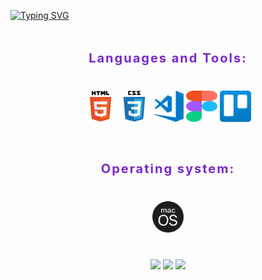 <a href="https://git.io/typing-svg"><img src="https://readme-typing-svg.demolab.com?font=Fira+Code&weight=500&duration=2000&pause=1500&color=38BDAE&background=0A002A&center=true&vCenter=true&multiline=true&width=1000&height=100&lines=Hi+there+%F0%9F%91%8B%2C+my+name+Serhii;------------------------------------------------------------------;Currently+learning+GOIT+courses+%22Full+Stack+developer%22" alt="Typing SVG" /></a>

<h3 align="center" style="padding: 20px 0; font-size: 20px; font-weight: 700; letter-spacing: 0.1em; color: #7928ca;">Languages and Tools:</h3>
<div align="center" style="margin-bottom: 40px;">
   <img src="./images/html5-logo.svg" alt="html5" width="50" height="50"/>
   <img src="./images/css3-logo.svg" alt="css3" width="50" height="50"/>
   <img src="./images/vscode-logo.png" alt="vscode" width="50" height="50"/>
   <img src="./images/figma-logo.svg" alt="figma" width="50" height="50"/>
   <img src="./images/trello.svg" alt="trello" width="50" height="50"/>
</div>
<p></p>
<h3 align="center" style="padding: 20px 0; font-size: 20px; font-weight: 700; letter-spacing: 0.1em; color: #7928ca;">Operating system:</h3>
<div align="center" style="margin-bottom: 40px;">
   <img src="./images/MacOS_logo.svg" alt="html5" width="50" height="50"/>
</div>
<p></p>

<div align="center" style="margin-bottom: 40px;">
   <a href=""><img src="http://github-profile-summary-cards.vercel.app/api/cards/profile-details?username=HaberSerhii&theme=tokyonight"/></a>
   <a href=""><img src="https://github-readme-streak-stats.herokuapp.com/?user=HaberSerhii&hide_border=true&card_width=700&theme=tokyonight"/></a>
   <a href=""><img src="https://github-readme-stats-sigma-five.vercel.app/api/top-langs/?username=HaberSerhii&card_width=700&theme=tokyonight&line_height=40"/> </a>

</div>
